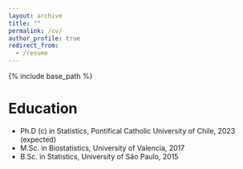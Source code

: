 ```yaml
---
layout: archive
title: ""
permalink: /cv/
author_profile: true
redirect_from:
  - /resume
---
```


{% include base_path %}

Education
======
* Ph.D (c) in Statistics, Pontifical Catholic University of Chile, 2023 (expected)
* M.Sc. in Biostatistics, University of Valencia, 2017
* B.Sc. in Statistics, University of São Paulo, 2015
